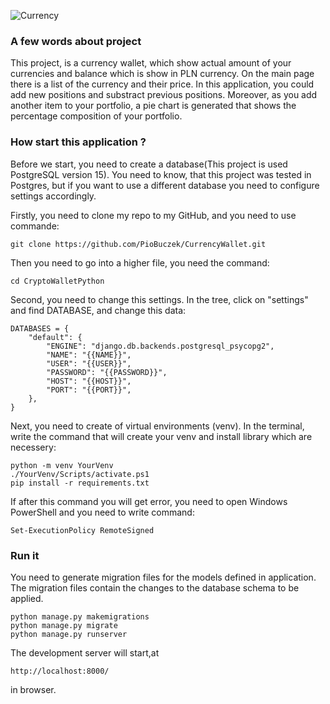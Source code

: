 
![Currency](https://github.com/PioBuczek/CurrencyWallet/assets/137912290/43ff1188-fd81-4753-8372-d3ed794be642)

### A few words about project
This project, is a currency wallet, which show actual amount of your currencies and balance which is show in PLN currency. On the main page there is a list of the currency and their price. In this application, you could add new positions and substract previous positions. Moreover, as you add another item to your portfolio, a pie chart is generated that shows the percentage composition of your portfolio.

### How start this application ?

Before we start, you need to create a database(This project is used PostgreSQL version 15). You need to know, that this project was tested in Postgres, but if you want to use a different database you need to configure settings accordingly.

Firstly, you need to clone my repo to my GitHub, and you need to use commande: 
<div class="termy">

```console
git clone https://github.com/PioBuczek/CurrencyWallet.git
```
</div> 

Then you need to go into a higher file, you need the command:
<div class="termy">

```console
cd CryptoWalletPython
```
</div> 

Second, you need to change this settings. In the tree, click on "settings" and find DATABASE, and change this data:

<div class="termy">

```console
DATABASES = {
    "default": {
        "ENGINE": "django.db.backends.postgresql_psycopg2",
        "NAME": "{{NAME}}",
        "USER": "{{USER}}",
        "PASSWORD": "{{PASSWORD}}",
        "HOST": "{{HOST}}",
        "PORT": "{{PORT}}",
    },
}

```
</div> 

Next, you need to create of virtual environments (venv). In the terminal, write the command that will create your venv and install library which are necessery:
<div class="termy">

```console
python -m venv YourVenv
./YourVenv/Scripts/activate.ps1
pip install -r requirements.txt  
```
</div> 

If after this command you will get error, you need to open Windows PowerShell and you need to write command: 

<div class="termy">

```console
Set-ExecutionPolicy RemoteSigned 
```
</div> 


### Run it
You need to generate migration files for the models defined in application. The migration files contain the changes to the database schema to be applied.


<div class="termy">

```console
python manage.py makemigrations
python manage.py migrate
python manage.py runserver
```
</div>


The development server will start,at
<div class="termy">

```console
http://localhost:8000/
```
</div>
  in browser.
